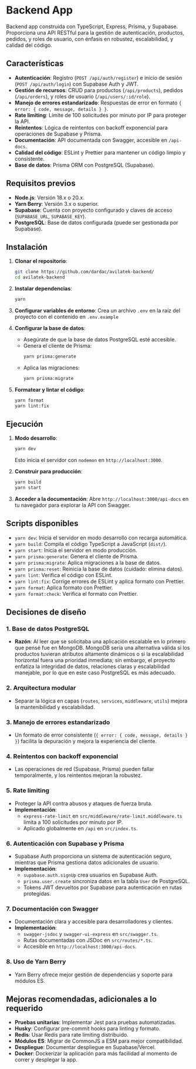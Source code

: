 # Backend App

Backend app construida con TypeScript, Express, Prisma, y Supabase. Proporciona una API RESTful para la gestión de autenticación, productos, pedidos, y roles de usuario, con énfasis en robustez, escalabilidad, y calidad del código.

## Características

- **Autenticación**: Registro (`POST /api/auth/register`) e inicio de sesión (`POST /api/auth/login`) con Supabase Auth y JWT.
- **Gestión de recursos**: CRUD para productos (`/api/products`), pedidos (`/api/orders`), y roles de usuario (`/api/users/:id/role`).
- **Manejo de errores estandarizado**: Respuestas de error en formato `{ error: { code, message, details } }`.
- **Rate limiting**: Límite de 100 solicitudes por minuto por IP para proteger la API.
- **Reintentos**: Lógica de reintentos con backoff exponencial para operaciones de Supabase y Prisma.
- **Documentación**: API documentada con Swagger, accesible en `/api-docs`.
- **Calidad del código**: ESLint y Prettier para mantener un código limpio y consistente.
- **Base de datos**: Prisma ORM con PostgreSQL (Supabase).

## Requisitos previos

- **Node.js**: Versión 18.x o 20.x.
- **Yarn Berry**: Versión 3.x o superior.
- **Supabase**: Cuenta con proyecto configurado y claves de acceso (`SUPABASE_URL`, `SUPABASE_KEY`).
- **PostgreSQL**: Base de datos configurada (puede ser gestionada por Supabase).

## Instalación

1. **Clonar el repositorio**:
   ```bash
   git clone https://github.com/dardac/avilatek-backend/
   cd avilatek-backend
   ```

2. **Instalar dependencias**:
   ```bash
   yarn
   ```

3. **Configurar variables de entorno**:
   Crea un archivo `.env` en la raíz del proyecto con el contenido en `.env.example`

4. **Configurar la base de datos**:
   - Asegúrate de que la base de datos PostgreSQL esté accesible.
   - Genera el cliente de Prisma:
     ```bash
     yarn prisma:generate
     ```
   - Aplica las migraciones:
     ```bash
     yarn prisma:migrate
     ```

5. **Formatear y lintar el código**:
   ```bash
   yarn format
   yarn lint:fix
   ```

## Ejecución

1. **Modo desarrollo**:
   ```bash
   yarn dev
   ```
   Esto inicia el servidor con `nodemon` en `http://localhost:3000`.

2. **Construir para producción**:
   ```bash
   yarn build
   yarn start
   ```

3. **Acceder a la documentación**:
   Abre `http://localhost:3000/api-docs` en tu navegador para explorar la API con Swagger.

## Scripts disponibles

- `yarn dev`: Inicia el servidor en modo desarrollo con recarga automática.
- `yarn build`: Compila el código TypeScript a JavaScript (`dist/`).
- `yarn start`: Inicia el servidor en modo producción.
- `yarn prisma:generate`: Genera el cliente de Prisma.
- `yarn prisma:migrate`: Aplica migraciones a la base de datos.
- `yarn prisma:reset`: Reinicia la base de datos (cuidado: elimina datos).
- `yarn lint`: Verifica el código con ESLint.
- `yarn lint:fix`: Corrige errores de ESLint y aplica formato con Prettier.
- `yarn format`: Aplica formato con Prettier.
- `yarn format:check`: Verifica el formato con Prettier.

## Decisiones de diseño

### 1. **Base de datos PostgreSQL**
   - **Razón**: Al leer que se solicitaba una aplicación escalable en lo primero que pensé fue en MongoDB. MongoDB sería una alternativa válida si los productos tuvieran atributos altamente dinámicos o si la escalabilidad horizontal fuera una prioridad inmediata; sin embargo, el proyecto enfatiza la integridad de datos, relaciones claras y escalabilidad manejable, por lo que en este caso PostgreSQL es más adecuado.

### 2. **Arquitectura modular**
   - Separar la lógica en capas (`routes`, `services`, `middleware`, `utils`) mejora la mantenibilidad y escalabilidad.

### 3. **Manejo de errores estandarizado**
   - Un formato de error consistente (`{ error: { code, message, details } }`) facilita la depuración y mejora la experiencia del cliente.

### 4. **Reintentos con backoff exponencial**
   - Las operaciones de red (Supabase, Prisma) pueden fallar temporalmente, y los reintentos mejoran la robustez.

### 5. **Rate limiting**
   - Proteger la API contra abusos y ataques de fuerza bruta.
   - **Implementación**:
     - `express-rate-limit` en `src/middleware/rate-limit.middleware.ts` limita a 100 solicitudes por minuto por IP.
     - Aplicado globalmente en `/api` en `src/index.ts`.

### 6. **Autenticación con Supabase y Prisma**
   - Supabase Auth proporciona un sistema de autenticación seguro, mientras que Prisma gestiona datos adicionales de usuario.
   - **Implementación**:
     - `supabase.auth.signUp` crea usuarios en Supabase Auth.
     - `prisma.user.create` sincroniza datos en la tabla `User` de PostgreSQL.
     - Tokens JWT devueltos por Supabase para autenticación en rutas protegidas.

### 7. **Documentación con Swagger**
   - Documentación clara y accesible para desarrolladores y clientes.
   - **Implementación**:
     - `swagger-jsdoc` y `swagger-ui-express` en `src/swagger.ts`.
     - Rutas documentadas con JSDoc en `src/routes/*.ts`.
     - Accesible en `http://localhost:3000/api-docs`.

### 8. **Uso de Yarn Berry**
   - Yarn Berry ofrece mejor gestión de dependencias y soporte para módulos ES.

## Mejoras recomendadas, adicionales a lo requerido

- **Pruebas unitarias**: Implementar Jest para pruebas automatizadas.
- **Husky**: Configurar pre-commit hooks para linting y formato.
- **Redis**: Usar Redis para rate limiting distribuido.
- **Módulos ES**: Migrar de CommonJS a ESM para mejor compatibilidad.
- **Despliegue**: Documentar despliegue en Supabase/Vercel.
- **Docker**: Dockerizar la aplicación para más facilidad al momento de correr y desplegar la app.
